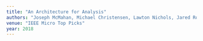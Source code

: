 ```yaml
---
title: "An Architecture for Analysis"
authors: "Joseph McMahan, Michael Christensen, Lawton Nichols, Jared Roesch, Sung-Yee Guo, Ben Hardekopf, and Timothy Sherwood"
venue: "IEEE Micro Top Picks"
year: 2018
---
```

